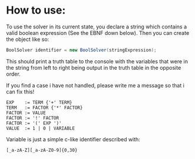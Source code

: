 # How to use:

To use the solver in its current state, you declare a string which contains a valid boolean expression (See the EBNF down below).
Then you can create the object like so:

```java
BoolSolver identifier = new BoolSolver(stringExpression);
```

This should print a truth table to the console with the variables that were in the string from left to right being output in the truth table in the opposite order.


If you find a case i have not handled, please write me a message so that i can fix this!

```ebnf
EXP    := TERM {'+' TERM}
TERM   := FACTOR {'*' FACTOR}
FACTOR := VALUE
FACTOR := '!' FACTOR
FACTOR := '(' EXP ')'
VALUE  := 1 | 0 | VARIABLE
```
Variable is just a simple c-like identifier described with:
```
[_a-zA-Z][_a-zA-Z0-9]{0,30}
```

